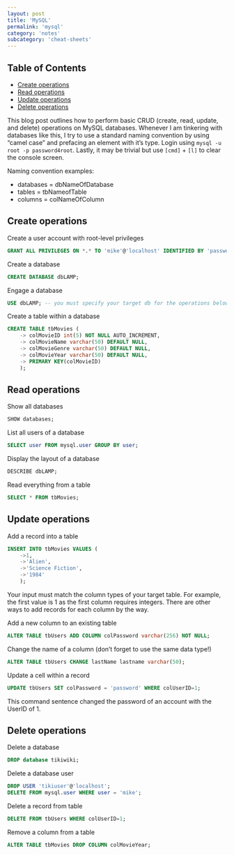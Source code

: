 ```yaml
---
layout: post
title: 'MySQL'
permalink: 'mysql'
category: 'notes'
subcategory: 'cheat-sheets'
---
```


## Table of Contents
* [Create operations](#create-operations) 
* [Read operations](#read-operations)
* [Update operations](#update-operations)
* [Delete operations](#delete-operations)

This blog post outlines how to perform basic CRUD (create, read, update, and delete) operations on MySQL databases. Whenever I am tinkering with databases like this, I try to use a standard naming convention by using “camel case” and prefacing an element with it’s type. Login using `mysql -u root -p password4root`. Lastly, it may be trivial but use `[cmd]` + `[l]` to clear the console screen.

Naming convention examples:
* databases = dbNameOfDatabase
* tables = tbNameofTable
* columns = colNameOfColumn

## Create operations
Create a user account with root-level privileges
```sql
GRANT ALL PRIVILEGES ON *.* TO 'mike'@'localhost' IDENTIFIED BY 'password4mike';
```
Create a database
```sql
CREATE DATABASE dbLAMP;
```
Engage a database
```sql
USE dbLAMP; -- you must specify your target db for the operations below
```
Create a table within a database
```sql
CREATE TABLE tbMovies ( 
	-> colMovieID int(5) NOT NULL AUTO_INCREMENT,
	-> colMovieName varchar(50) DEFAULT NULL,
	-> colMovieGenre varchar(50) DEFAULT NULL,
	-> colMovieYear varchar(50) DEFAULT NULL,
	-> PRIMARY KEY(colMovieID)
	);
```

## Read operations
Show all databases
```sql
SHOW databases;
```
List all users of a database
```sql
SELECT user FROM mysql.user GROUP BY user; 
```
Display the layout of a database
```sql
DESCRIBE dbLAMP; 
```
Read everything from a table
```sql
SELECT * FROM tbMovies; 
```
## Update operations

Add a record into a table
```sql
INSERT INTO tbMovies VALUES ( 
	->1, 
	->'Alien', 
	->'Science Fiction', 	
	->'1984' 
	);
```
Your input must match the column types of your target table. For example, the first value is 1 as the first column requires integers. There are other ways to add records for each column by the way.

Add a new column to an existing table
```sql
ALTER TABLE tbUsers ADD COLUMN colPassword varchar(256) NOT NULL;
```
Change the name of a column (don’t forget to use the same data type!)
```sql
ALTER TABLE tbUsers CHANGE lastName lastname varchar(50);
```
Update a cell within a record
```sql
UPDATE tbUsers SET colPassword = 'password' WHERE colUserID=1; 
```
This command sentence changed the password of an account with the UserID of 1.

## Delete operations

Delete a database
```sql
DROP database tikiwiki;
```
Delete a database user
```sql
DROP USER 'tikiuser'@'localhost';
DELETE FROM mysql.user WHERE user = 'mike'; 
```
Delete a record from table
```sql
DELETE FROM tbUsers WHERE colUserID=1;
```
Remove a column from a table
```sql
ALTER TABLE tbMovies DROP COLUMN colMovieYear;
```
